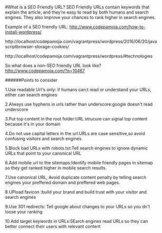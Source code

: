 #What is a SEO Friendly URL?
SEO Friendly URLs contain keywords that explain the article, and they’re easy to read by both humans and search engines. They also improve your chances to rank higher in search engines.

Example of a SEO friendly URL:
http://www.codepamoja.com/how-to-install-wordpress/

http://localhost/codepamoja.com/vagrantpress/wordpress/2016/06/20/javascriptbrowser-storage-cookies/

http://localhost/codepamoja.com/vagrantpress/wordpress/#technologies

So what does a non-SEO friendly URL look like?
http://www.codepamoja.com/?p=10467

######Points to consider

1.Use readable Url's only: if humans can;t read or understand your URLs, either can search engines

2.Always use hyphens in urls rather than underscore:google doesn't read underscore

3.Put top content in the root folder:URL strucure can signal top content because it's in your domain

4.Do not use capital letters in the url:URLs are case sensitive,so avoid confusing visitors and search engines.

5.Block bad URLs with robots.txt:Tell search engines to ignore dynamic URLs that point to your canonical URL

6.Add mobile url to the sitemaps:Identify mobile friendly pages in sitemap so they get ranked higher in mobile search results.

7.Use canonical URL, Avoid duplicate content penalty by telling search engines your preffered domain and preffered web pages.

8.UPload favicon :build your brand and build trust with your visitor and search engines

9.Use 301 redirects: Tell google about changes to your URLs so you dn't loose your ranking

10.Add target keywords in URLs:SEarch engines read URLs so they can better connect their users with relevant content
